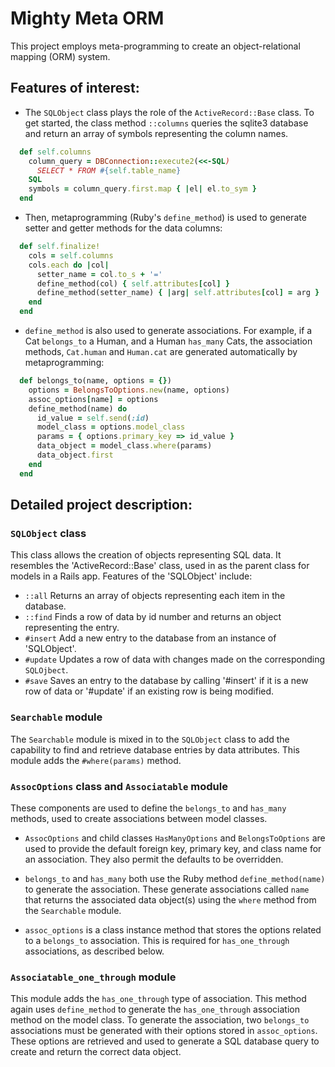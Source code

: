 # Mighty Meta ORM

This project employs meta-programming to create an object-relational mapping (ORM) system. 

## Features of interest:

* The `SQLObject` class plays the role of the `ActiveRecord::Base` class. To get started, the class method `::columns` queries the sqlite3 database and return an array of symbols representing the column names. 

```ruby
  def self.columns
    column_query = DBConnection::execute2(<<-SQL)
      SELECT * FROM #{self.table_name}
    SQL
    symbols = column_query.first.map { |el| el.to_sym }
  end
```

* Then, metaprogramming (Ruby's `define_method`) is used to generate setter and getter methods for the data columns:

```ruby
  def self.finalize!
    cols = self.columns
    cols.each do |col|
      setter_name = col.to_s + '='
      define_method(col) { self.attributes[col] }
      define_method(setter_name) { |arg| self.attributes[col] = arg } 
    end 
  end
```  

* `define_method` is also used to generate associations.  For example, if a Cat `belongs_to` a Human, and a Human `has_many` Cats, the association methods, `Cat.human` and `Human.cat` are generated automatically by metaprogramming:

```ruby
  def belongs_to(name, options = {})
    options = BelongsToOptions.new(name, options) 
    assoc_options[name] = options
    define_method(name) do 
      id_value = self.send(:id)
      model_class = options.model_class
      params = { options.primary_key => id_value }
      data_object = model_class.where(params)
      data_object.first
    end
  end
```

## Detailed project description:

### `SQLObject` class

This class allows the creation of objects representing SQL data. It resembles the 'ActiveRecord::Base' class, used in as the parent class for models in a Rails app.  Features of the 'SQLObject' include:

* `::all` Returns an array of objects representing each item in the database.  
* `::find` Finds a row of data by id number and returns an object representing the entry.
* `#insert` Add a new entry to the database from an instance of 'SQLObject'.
* `#update` Updates a row of data with changes made on the corresponding `SQLOjbect`.
* `#save` Saves an entry to the database by calling '#insert' if it is a new row of data or '#update' if an existing row is being modified.

### `Searchable` module

The `Searchable` module is mixed in to the `SQLObject` class to add the capability to find and retrieve database entries by data attributes.  This module adds the `#where(params)` method.

### `AssocOptions` class and `Associatable` module 

These components are used to define the `belongs_to` and `has_many` methods, used to create associations between model classes.  

* `AssocOptions` and child classes `HasManyOptions` and `BelongsToOptions` are used to provide the default foreign key, primary key, and class name for an association.  They also permit the defaults to be overridden.  

* `belongs_to` and `has_many` both use the Ruby method `define_method(name)` to generate the association.  These generate associations called `name` that returns the associated data object(s) using the `where` method from the `Searchable` module. 

* `assoc_options` is a class instance method that stores the options related to a `belongs_to` association.  This is required for `has_one_through` associations, as described below.   

### `Associatable_one_through` module 

This module adds the `has_one_through` type of association. This method again uses `define_method` to generate the `has_one_through` association method on the model class.  To generate the association, two `belongs_to` associations must be generated with their options stored in `assoc_options`. These options are retrieved and used to generate a SQL database query to create and return the correct data object.
  


